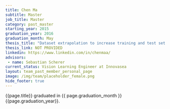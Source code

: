 ```yaml
---
title: Chen Ma
subtitle: Master
job_title: Master
category: past_master
starting_year: 2015
graduation_year: 2016
graduation_month: May
thesis_title: "Dataset extrapolation to increase training and test set sizes"
thesis_link: NOT PROVIDED
linkedin: https://www.linkedin.com/in/chenmaa/
advisors:
 - name: Sebastian Scherer
current_status: Vision Learning Engineer at Innovasea
layout: team_past_member_personal_page
image: /img/team/placeholder_female.png
hide_footer: true
---
```


{{page.title}} graduated in {{ page.graduation_month }} {{page.graduation_year}}.

